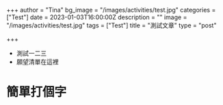 +++
author = "Tina"
bg_image = "/images/activities/test.jpg"
categories = ["Test"]
date = 2023-01-03T16:00:00Z
description = ""
image = "/images/activities/test.jpg"
tags = ["Test"]
title = "測試文章"
type = "post"

+++
* 測試一二三
* 願望清單在這裡

# 簡單打個字